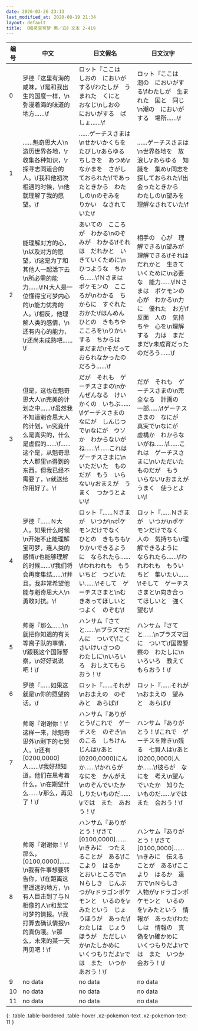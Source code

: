 ```yaml
---
date: 2020-03-26 23:13
last_modified_at: 2020-08-19 21:34
layout: default
title: 《精灵宝可梦 黑／白》文本 2-419
---
```

| 编号 | 中文 | 日文假名 | 日文汉字 |
| ---- | ---- | ---- | --- |
| 0 | 罗德『这里有海的咸味，\f是和我出生的国度一样，\n弥漫着海的味道的地方……\f | ロット『ここは　しおの　においがする\fわたしが　うまれた　くにと　おなじ\nしおの　においがする　ばしょ……\f | ロット『ここは　潮の　においがする\fわたしが　生まれた　国と　同じ\n潮の　においがする　場所……\f |
| 1 | ……魁奇思大人\n游历世界各地，\r收集各种知识，\r探寻志同道合的人。\f我和他初次相遇的时候，\n他就理解了我的愿望。\f | ……ゲーチスさまは\nせかいかくちを　たびし\rあらゆる　ちしきを　あつめ\rなかまを　さがしておられた\fであったときから　わたしの\nのぞみを　りかい　なされていた\f | ……ゲーチスさまは\n世界各地を　放浪し\rあらゆる　知識を　集め\r同志を　探しておられた\f出会ったときから　わたしの\n望みを　理解なされていた\f |
| 2 | 能理解对方的心，\n以及对方的愿望，\f这是为了和其他人一起活下去\n所必需的能力……\fＮ大人是一位懂得宝可梦内心的\n能力优秀的人。\f相反，他理解人类的感情，\n还有内心的能力，\r还尚未成熟吧……\f | あいての　こころが　わかる\nのぞみが　わかる\fそれは　だれかと　いきていくために\nひつような　ちから……\fＮさまは　ポケモンの　こころが\nわかる　ちからに　すぐれた　おかた\fはんめん　ひとの　きもちや　こころを\nりかいする　ちからは　まだまだ\rそだって　おられなかったのだろう……\f | 相手の　心が　理解できる\n望みが　理解できる\fそれは　だれかと　生きていくために\n必要な　能力……\fＮさまは　ポケモンの　心が　わかる\n力に　優れた　お方\f反面　人の　気持ちや　心を\n理解する　力は　まだまだ\r未成育だったのだろう……\f |
| 3 | 但是，这也在魁奇思大人\n完美的计划之中……\f虽然我不知道魁奇思大人的计划，\n究竟什么是真实的，什么是虚假的……\f……这个是，从魁奇思大人那里\n得到的东西，但我已经不需要了，\r就送给你用好了。\f | だが　それも　ゲーチスさまの\nかんぜんなる　けいかくの　いちぶ……\fゲーチスさまの　なにが　しんじつで\nなにが　ウソか　わからないがね……\f……これは　ゲーチスさまに\nいただいた　ものだが　もう　いらない\rおまえが　うまく　つかうとよい\f | だが　それも　ゲーチスさまの\n完全なる　計画の　一部……\fゲーチスさまの　なにが　真実で\nなにが　虚構か　わからないがね……\f……これは　ゲーチスさまに\nいただいた　ものだが　もう　いらない\rおまえが　うまく　使うとよい\f |
| 4 | 罗德『……Ｎ大人，如果什么时候\n开始不止能理解宝可梦，连人类的感情\r也能够理解的时候……\f我们将会再度集结……\f并且，我非常希望他能与魁奇思大人\n勇敢对抗。\f | ロット『……Ｎさまが　いつか\nポケモンだけでなく　ひとの　きもちも\rりかいできるように　なられたら……\fわれわれも　もういちど　つどいたい……\fそして　ゲーチスさまと\nむきあってほしいと　つよく　のぞむ\f | ロット『……Ｎさまが　いつか\nポケモンだけでなく　人の　気持ちも\r理解できるように　なられたら……\fわれわれも　もういちど　集いたい……\fそして　ゲーチスさまと\n向き合ってほしいと　強く　望む\f |
| 5 | 帅哥『那么……\n就把你知道的有关等离子队的事情，\f跟我这个国际警察，\n好好说说吧！\f | ハンサム『さてと……\nプラズマだんに　ついて\fこくさいけいさつの　わたしに\nいろいろ　おしえてもらおう！\f | ハンサム『さてと……\nプラズマ団に　ついて\f国際警察の　わたしに\nいろいろ　教えてもらおう！\f |
| 6 | 罗德『……如果这就是\n你的愿望的话。\f | ロット『……それが\nおまえの　のぞみと　あらば\f | ロット『……それが\nおまえの　望みと　あらば\f |
| 7 | 帅哥『谢谢你！\f这样一来，除魁奇思外\n剩下的七贤人，\r还有[0200,0000]人……\f我好想知道，他们在思考着什么，\n在期望什么……\r那么，再见了！\f | ハンサム『ありがとう\fこれで　ゲーチスを　のぞき\nのこる　しちけんじんは\rあと　[0200,0000]にんか……\fかれらが　なにを　かんがえ\nのぞんでいたか　しりたいものだ……\rでは　また　あおう！\f | ハンサム『ありがとう！\fこれで　ゲーチスを除き\n残る　七賢人は\rあと　[0200,0000]人か……\f彼らが　なにを　考え\n望んでいたか　知りたいものだ……\rでは　また　会おう！\f |
| 8 | 帅哥『谢谢你！\f那么，[0100,0000]……\n我有件事想要转告你，\f在距离这里遥远的地方，\n有人目击到了与Ｎ相像的人\r和龙宝可梦的情报。\f我打算去确认情报\n的真伪哦。\r那么，未来的某一天再见吧！\f | ハンサム『ありがとう！\fさて　[0100,0000]……\nきみに　つたえることが　ある\fここより　はるか　とおいところで\nＮらしき　じんぶつが\rドラゴンポケモンと　いるのを\rみたという　じょうほうが　あった\fわたしは　じょうほうが　ただしいか\nたしかめに　いくつもりだよ\rでは　また　いつか　あおう！\f | ハンサム『ありがとう！\fさて　[0100,0000]……\nきみに　伝えることが　ある\fここより　はるか　遠方で\nＮらしき　人物が\rドラゴンポケモンと　いるのを\rみたという　情報が　あった\fわたしは　情報の　真偽を\n確かめに　いくつもりだよ\rでは　また　いつか　会おう！\f |
| 9 | no data | no data | no data |
| 10 | no data | no data | no data |
| 11 | no data | no data | no data |
{: .table .table-bordered .table-hover .xz-pokemon-text .xz-pokemon-text-11 }